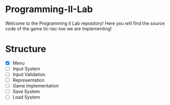 # Programming-II-Lab
Welcome to the Programming II Lab repository!
Here you will find the source code of the game tic-tac-toe we are implementing!

# Structure
- [x] Menu
- [ ] Input System
- [ ] Input Validation
- [ ] Representation
- [ ] Game Implementation
- [ ] Save System
- [ ] Load System
